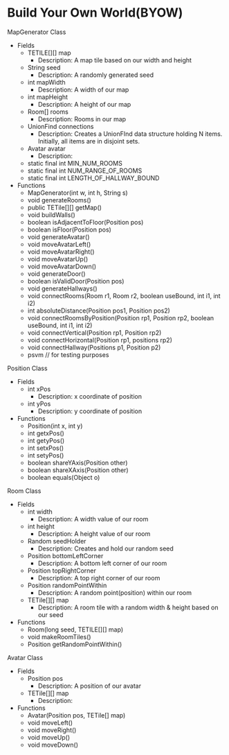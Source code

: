 # Build Your Own World(BYOW)

MapGenerator Class
* Fields
   * TETILE[][] map
      * Description: A map tile based on our width and height
   * String seed
      * Description: A randomly generated seed
   * int mapWidth
      * Description: A width of our map
   * int mapHeight
      * Description: A height of our map
   * Room[] rooms
      * Description: Rooms in our map
   * UnionFind connections
      * Description: Creates a UnionFInd data structure holding N items. Initially, all items are in disjoint sets.
   * Avatar avatar
      * Description:
   * static final int MIN_NUM_ROOMS
   * static final int NUM_RANGE_OF_ROOMS
   * static final int LENGTH_OF_HALLWAY_BOUND
* Functions
   * MapGenerator(int w, int h, String s)
   * void generateRooms()
   * public TETile[][] getMap()
   * void buildWalls()
   * boolean isAdjacentToFloor(Position pos)
   * boolean isFloor(Position pos)
   * void generateAvatar()
   * void moveAvatarLeft()
   * void moveAvatarRight()
   * void moveAvatarUp()
   * void moveAvatarDown()
   * void generateDoor()
   * boolean isValidDoor(Position pos)
   * void generateHallways()
   * void connectRooms(Room r1, Room r2, boolean useBound, int i1, int i2)
   * int absoluteDistance(Position pos1, Position pos2)
   * void connectRoomsByPosition(Position rp1, Position rp2, boolean useBound, int i1, int i2)
   * void connectVertical(Position rp1, Position rp2)
   * void connectHorizontal(Position rp1, positions rp2)
   * void connectHallway(Positions p1, Position p2)
   * psvm // for testing purposes


Position Class
* Fields
   * int xPos
      * Description: x coordinate of position
   * int yPos
      * Description: y coordinate of position
* Functions
   * Position(int x, int y)
   * int getxPos()
   * int getyPos()
   * int setxPos()
   * int setyPos()
   * boolean shareYAxis(Position other)
   * boolean shareXAxis(Position other)
   * boolean equals(Object o)


Room Class
* Fields
   * int width
      * Description: A width value of our room
   * int height
      * Description: A height value of our room
   * Random seedHolder
      * Description: Creates and hold our random seed
   * Position bottomLeftCorner
      * Description: A bottom left corner of our room
   * Position topRightCorner
      * Description: A top right corner of our room
   * Position randomPointWithin
      * Description: A random point(position) within our room
   * TETile[][] map
      * Description: A room tile with a random width & height based on our seed
* Functions
   * Room(long seed, TETILE[][] map)
   * void makeRoomTiles()
   * Position getRandomPointWithin()


Avatar Class
* Fields
   * Position pos
      * Description: A position of our avatar
   * TETile[][] map
      * Description: 
* Functions
   * Avatar(Position pos, TETile[] map)
   * void moveLeft()
   * void moveRight()
   * void moveUp()
   * void moveDown()
